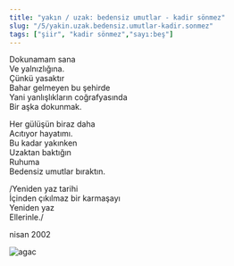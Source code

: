 ```yaml
---
title: "yakın / uzak: bedensiz umutlar - kadir sönmez"
slug: "/5/yakin.uzak.bedensiz.umutlar-kadir.sonmez"
tags: ["şiir", "kadir sönmez","sayı:beş"]
---
```


Dokunamam sana  
Ve yalnızlığına.\
Çünkü yasaktır\
Bahar gelmeyen bu şehirde\
Yani yanlışlıkların coğrafyasında\
Bir aşka dokunmak.

Her gülüşün biraz daha\
Acıtıyor hayatımı.\
Bu kadar yakınken\
Uzaktan baktığın\
Ruhuma\
Bedensiz umutlar bıraktın.

/Yeniden yaz tarihi\
İçinden çıkılmaz bir karmaşayı\
Yeniden yaz\
Ellerinle./

nisan 2002



![agac](/img/agac.jpg)


